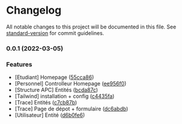 # Changelog

All notable changes to this project will be documented in this file. See [standard-version](https://github.com/conventional-changelog/standard-version) for commit guidelines.

### 0.0.1 (2022-03-05)


### Features

* [Etudiant] Homepage ([55cca86](https://github.com/Dannebicque/portfolio/commit/55cca862f9377affdbaeb1d8309208ea51495566))
* [Personnel] Controlleur Homepage ([ee956f0](https://github.com/Dannebicque/portfolio/commit/ee956f0a05a14c77758f299d444f6d8457857bb5))
* [Structure APC] Entités ([bcda87c](https://github.com/Dannebicque/portfolio/commit/bcda87cb5ba54ba3020b5eb369c51835c28252de))
* [Tailwind] installation + config ([c4435fa](https://github.com/Dannebicque/portfolio/commit/c4435fab12b556ce561b8b6019707c46f8fa4796))
* [Trace] Entités ([c7cb87b](https://github.com/Dannebicque/portfolio/commit/c7cb87be7e020d70ef41b1c99641262b73e3f1a4))
* [Trace] Page de dépot + formulaire ([dc6abdb](https://github.com/Dannebicque/portfolio/commit/dc6abdb7a80e26cb98623a647ea6b982e93d7391))
* [Utilisateur] Entité ([d6b0fe6](https://github.com/Dannebicque/portfolio/commit/d6b0fe67ba53903a64f8c9a67570a3132c325759))
